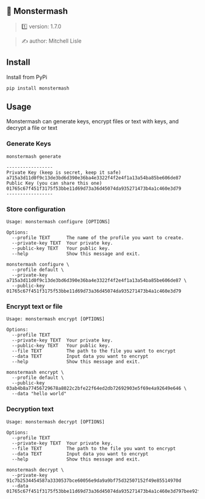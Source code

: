 ##  🧟 Monstermash

> 1️⃣ version: 1.7.0

> ✍️ author: Mitchell Lisle

## Install
Install from PyPi

```shell
pip install monstermash
```

## Usage
Monstermash can generate keys, encrypt files or text with keys, and decrypt a file or text

### Generate Keys
```shell
monstermash generate
```

```text
-----------------
Private Key (keep is secret, keep it safe)
a715a3d11d0f9c13de3bd6d390e36ba4e3322f4f2e4f1a13a54ba85be606de87
Public Key (you can share this one)
01765c67f451f3175f53bbe11d69d73a36d45074da935271473b4a1c460e3d79
-----------------
```

### Store configuration
```text
Usage: monstermash configure [OPTIONS]

Options:
  --profile TEXT      The name of the profile you want to create.
  --private-key TEXT  Your private key.
  --public-key TEXT   Your public key.
  --help              Show this message and exit.

```
```shell
monstermash configure \
  --profile default \
  --private-key a715a3d11d0f9c13de3bd6d390e36ba4e3322f4f2e4f1a13a54ba85be606de87 \
  --public-key 01765c67f451f3175f53bbe11d69d73a36d45074da935271473b4a1c460e3d79
```

### Encrypt text or file
```text
Usage: monstermash encrypt [OPTIONS]

Options:
  --profile TEXT
  --private-key TEXT  Your private key.
  --public-key TEXT   Your public key.
  --file TEXT         The path to the file you want to encrypt
  --data TEXT         Input data you want to encrypt
  --help              Show this message and exit.
```

```shell
monstermash encrypt \
  --profile default \
  --public-key 03ab4b8a77456729678a8022c2bfe22f64ed2db72692903e5f69e4a92649e646 \
  --data "hello world"
```

### Decryption text
```text
Usage: monstermash decrypt [OPTIONS]

Options:
  --profile TEXT
  --private-key TEXT  Your private key.
  --file TEXT         The path to the file you want to encrypt
  --data TEXT         Input data you want to encrypt
  --help              Show this message and exit.
```

```shell
monstermash decrypt \
  --private-key 91c7b2534454587a3330537bce60056e9da9a9bf75d32507152f49e85514970d
  --data 01765c67f451f3175f53bbe11d69d73a36d45074da935271473b4a1c460e3d797bee92fa7ff1216eb5324b247fd41cce283adbcc4df92baacfea27765360a7c0feb226cccc1538c0397783003d0283d2841d2a
```
